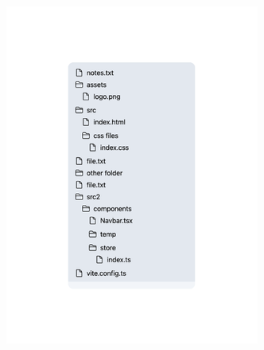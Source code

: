 <img src="https://github.com/Filipsys/technical-assessments/blob/5956ebf24f70daec3cd6caa9692be3fa13985795/file-structure/Capture.png" />
